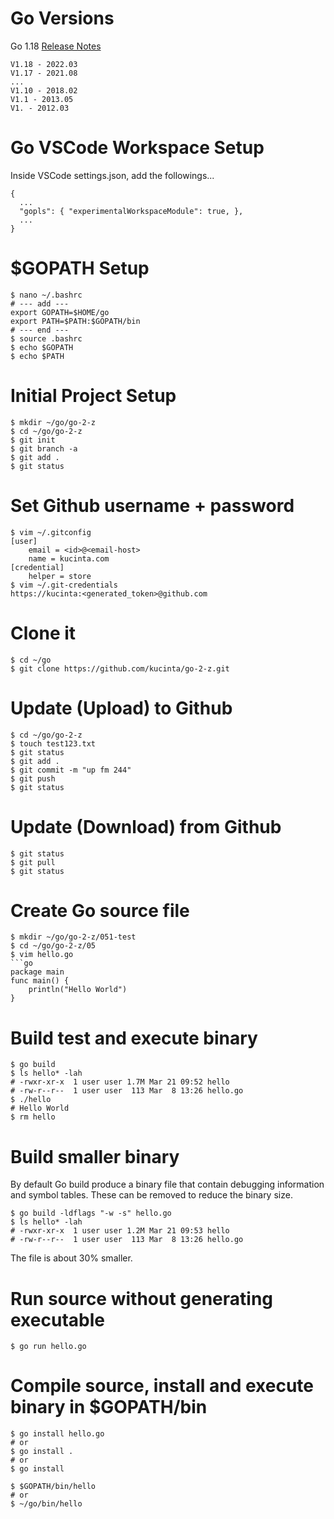 # Go Versions
Go 1.18 [Release Notes](https://go.dev/doc/go1.18)
```code
V1.18 - 2022.03
V1.17 - 2021.08
...
V1.10 - 2018.02
V1.1 - 2013.05
V1. - 2012.03
```
# Go VSCode Workspace Setup
Inside VSCode settings.json, add the followings...
```code
{
  ...
  "gopls": { "experimentalWorkspaceModule": true, },
  ...
}
```
# $GOPATH Setup
```
$ nano ~/.bashrc
# --- add ---
export GOPATH=$HOME/go
export PATH=$PATH:$GOPATH/bin
# --- end ---
$ source .bashrc
$ echo $GOPATH
$ echo $PATH
```
# Initial Project Setup
```console
$ mkdir ~/go/go-2-z
$ cd ~/go/go-2-z
$ git init
$ git branch -a
$ git add .
$ git status
```
# Set Github username + password
```console
$ vim ~/.gitconfig
[user]
	email = <id>@<email-host>
	name = kucinta.com
[credential]
	helper = store
$ vim ~/.git-credentials
https://kucinta:<generated_token>@github.com
```
# Clone it
```
$ cd ~/go
$ git clone https://github.com/kucinta/go-2-z.git
```
# Update (Upload) to Github
```console
$ cd ~/go/go-2-z
$ touch test123.txt
$ git status
$ git add .
$ git commit -m "up fm 244"
$ git push
$ git status
```
# Update (Download) from Github
```console
$ git status
$ git pull
$ git status
```
# Create Go source file
```console
$ mkdir ~/go/go-2-z/051-test
$ cd ~/go/go-2-z/05
$ vim hello.go
```go
package main
func main() {
    println("Hello World")
}
```
# Build test and execute binary
```console
$ go build
$ ls hello* -lah
# -rwxr-xr-x  1 user user 1.7M Mar 21 09:52 hello
# -rw-r--r--  1 user user  113 Mar  8 13:26 hello.go
$ ./hello
# Hello World
$ rm hello
```
# Build smaller binary
By default Go build produce a binary file that contain debugging information and symbol tables. These can be removed to reduce the binary size.
```console
$ go build -ldflags "-w -s" hello.go
$ ls hello* -lah
# -rwxr-xr-x  1 user user 1.2M Mar 21 09:53 hello
# -rw-r--r--  1 user user  113 Mar  8 13:26 hello.go
```
The file is about 30% smaller.
# Run source without generating executable
```console
$ go run hello.go
```
# Compile source, install and execute binary in $GOPATH/bin
```console
$ go install hello.go
# or
$ go install .
# or
$ go install

$ $GOPATH/bin/hello
# or
$ ~/go/bin/hello
```
